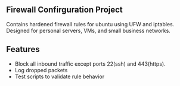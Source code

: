 ## Firewall Confirguration Project
Contains hardened firewall rules for ubuntu using UFW and iptables. Designed for personal servers, VMs, and small business networks.

## Features 
- Block all inbound traffic except ports 22(ssh) and 443(https).
- Log dropped packets
- Test scripts to validate rule behavior

